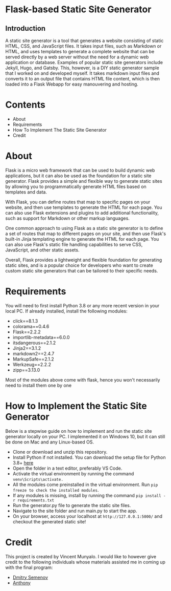 # Flask-based Static Site Generator

## Introduction

A static site generator is a tool that generates a website consisting of static HTML, CSS, and JavaScript files. It takes input files, such as Markdown or HTML, and uses templates to generate a complete website that can be served directly by a web server without the need for a dynamic web application or database. Examples of popular static site generators include Jekyll, Hugo, and Gatsby. This, however, is a DIY static generator sample that I worked on and developed myself. It takes markdown input files and converts it to an output file that contains HTML file content, which is then loaded into a Flask Webapp for easy manouvering and hosting.

# Contents

- About
- Requirements
- How To Implement The Static Site Generator
- Credit

# About

Flask is a micro web framework that can be used to build dynamic web applications, but it can also be used as the foundation for a static site generator. Flask provides a simple and flexible way to generate static sites by allowing you to programmatically generate HTML files based on templates and data.

With Flask, you can define routes that map to specific pages on your website, and then use templates to generate the HTML for each page. You can also use Flask extensions and plugins to add additional functionality, such as support for Markdown or other markup languages.

One common approach to using Flask as a static site generator is to define a set of routes that map to different pages on your site, and then use Flask's built-in Jinja templating engine to generate the HTML for each page. You can also use Flask's static file handling capabilities to serve CSS, JavaScript, and other static assets.

Overall, Flask provides a lightweight and flexible foundation for generating static sites, and is a popular choice for developers who want to create custom static site generators that can be tailored to their specific needs.

# Requirements

You will need to first install Python 3.8 or any more recent version in your local PC. If already installed, install the following modules:

- click==8.1.3
- colorama==0.4.6
- Flask==2.2.2
- importlib-metadata==6.0.0
- itsdangerous==2.1.2
- Jinja2==3.1.2
- markdown2==2.4.7
- MarkupSafe==2.1.2
- Werkzeug==2.2.2
- zipp==3.13.0

Most of the modules above come with flask, hence you won't necessarily need to install them one by one

# How to Implement the Static Site Generator

Below is a stepwise guide on how to implement and run the static site generator locally on your PC. I implemented it on Windows 10, but it can still be done on Mac and any Linux-based OS.

- Clone or download and unzip this repository.
- Install Python if not installed. You can download the setup file for Python 3.8+ [here](https://www.python.org/downloads/)
- Open the folder in a text editor, preferably VS Code.
- Activate the virtual environment by running the command `venv\Scripts\activate.`
- All the modules come preinstalled in the virtual environment. Run `pip freeze to check the installed modules`.
- If any modules is missing, install by running the command `pip install -r requirements.txt`
- Run the generator.py file to generate the static site files.
- Navigate to the site folder and run main.py to start the app.
- On your browser, access your localhost at `http://127.0.0.1:5000/` and checkout the generated static site!

# Credit

This project is created by Vincent Munyalo. I would like to however give credit to the following individuals whose materials assisted me in coming up with the final program:

- [Dmitry Semenov](dimsemenov.com)
- [Anthony](https://github.com/PrettyPrinted)
